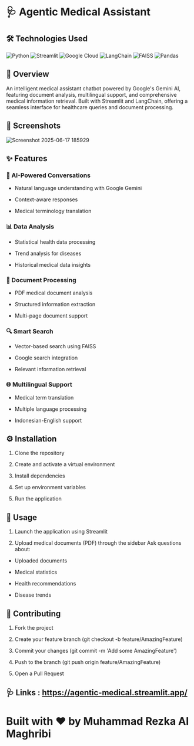 # 🩺 Agentic Medical Assistant

## 🛠️ Technologies Used

<img alt="Python" src="https://img.shields.io/badge/Python-3776AB?style=for-the-badge&amp;logo=python&amp;logoColor=white"> <img alt="Streamlit" src="https://img.shields.io/badge/Streamlit-FF4B4B?style=for-the-badge&amp;logo=streamlit&amp;logoColor=white"> <img alt="Google Cloud" src="https://img.shields.io/badge/Google_Cloud-4285F4?style=for-the-badge&amp;logo=google-cloud&amp;logoColor=white"> <img alt="LangChain" src="https://img.shields.io/badge/LangChain-121D33?style=for-the-badge&amp;logo=chainlink&amp;logoColor=white"> <img alt="FAISS" src="https://img.shields.io/badge/FAISS-00ADD8?style=for-the-badge&amp;logo=facebook&amp;logoColor=white"> <img alt="Pandas" src="https://img.shields.io/badge/Pandas-150458?style=for-the-badge&amp;logo=pandas&amp;logoColor=white">

## 🌟 Overview

An intelligent medical assistant chatbot powered by Google's Gemini AI, featuring document analysis, multilingual support, and comprehensive medical information retrieval. Built with Streamlit and LangChain, offering a seamless interface for healthcare queries and document processing.

## 🎥 Screenshots

![Screenshot 2025-06-17 185929](https://github.com/user-attachments/assets/567a9a0c-7a94-47f9-8dec-d67f6750aaac)


## ✨ Features

### 🤖 AI-Powered Conversations

- Natural language understanding with Google Gemini

- Context-aware responses

- Medical terminology translation

### 📊 Data Analysis

- Statistical health data processing

- Trend analysis for diseases

- Historical medical data insights

### 📄 Document Processing

- PDF medical document analysis

- Structured information extraction

- Multi-page document support

### 🔍 Smart Search

- Vector-based search using FAISS

- Google search integration

- Relevant information retrieval

### 🌐 Multilingual Support

- Medical term translation

- Multiple language processing

- Indonesian-English support

## ⚙️ Installation

1. Clone the repository

2. Create and activate a virtual environment

3. Install dependencies

4. Set up environment variables

5. Run the application

## 🚀 Usage

1. Launch the application using Streamlit

2. Upload medical documents (PDF) through the sidebar
Ask questions about:

- Uploaded documents
  
- Medical statistics

- Health recommendations

- Disease trends

## 🤝 Contributing

1. Fork the project

2. Create your feature branch (git checkout -b feature/AmazingFeature)

3. Commit your changes (git commit -m 'Add some AmazingFeature')

4. Push to the branch (git push origin feature/AmazingFeature)

5. Open a Pull Request

## 🩺 Links : https://agentic-medical.streamlit.app/

# Built with ❤️ by Muhammad Rezka Al Maghribi
